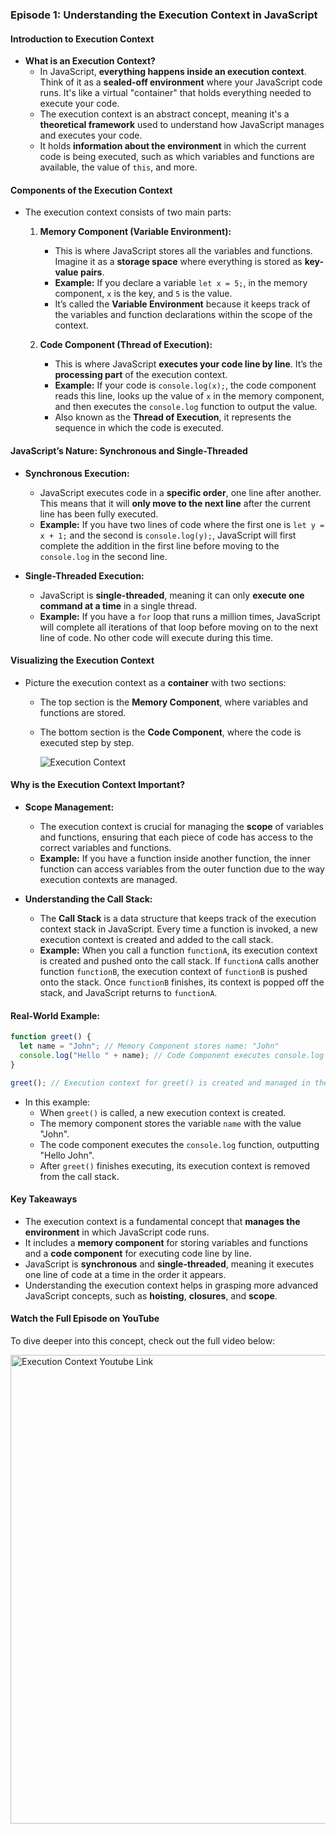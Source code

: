 ### Episode 1: Understanding the Execution Context in JavaScript

#### **Introduction to Execution Context**

- **What is an Execution Context?**
  - In JavaScript, **everything happens inside an execution context**. Think of it as a **sealed-off environment** where your JavaScript code runs. It's like a virtual "container" that holds everything needed to execute your code.
  - The execution context is an abstract concept, meaning it's a **theoretical framework** used to understand how JavaScript manages and executes your code.
  - It holds **information about the environment** in which the current code is being executed, such as which variables and functions are available, the value of `this`, and more.

#### **Components of the Execution Context**

- The execution context consists of two main parts:
  1. **Memory Component (Variable Environment):**
     - This is where JavaScript stores all the variables and functions. Imagine it as a **storage space** where everything is stored as **key-value pairs**.
     - **Example:** If you declare a variable `let x = 5;`, in the memory component, `x` is the key, and `5` is the value.
     - It’s called the **Variable Environment** because it keeps track of the variables and function declarations within the scope of the context.

  2. **Code Component (Thread of Execution):**
     - This is where JavaScript **executes your code line by line**. It’s the **processing part** of the execution context.
     - **Example:** If your code is `console.log(x);`, the code component reads this line, looks up the value of `x` in the memory component, and then executes the `console.log` function to output the value.
     - Also known as the **Thread of Execution**, it represents the sequence in which the code is executed.

#### **JavaScript’s Nature: Synchronous and Single-Threaded**

- **Synchronous Execution:**
  - JavaScript executes code in a **specific order**, one line after another. This means that it will **only move to the next line** after the current line has been fully executed.
  - **Example:** If you have two lines of code where the first one is `let y = x + 1;` and the second is `console.log(y);`, JavaScript will first complete the addition in the first line before moving to the `console.log` in the second line.

- **Single-Threaded Execution:**
  - JavaScript is **single-threaded**, meaning it can only **execute one command at a time** in a single thread.
  - **Example:** If you have a `for` loop that runs a million times, JavaScript will complete all iterations of that loop before moving on to the next line of code. No other code will execute during this time.

#### **Visualizing the Execution Context**

- Picture the execution context as a **container** with two sections:
  - The top section is the **Memory Component**, where variables and functions are stored.
  - The bottom section is the **Code Component**, where the code is executed step by step.

    ![Execution Context](/assets/execution-context.jpg "Execution Context")

#### **Why is the Execution Context Important?**

- **Scope Management:**
  - The execution context is crucial for managing the **scope** of variables and functions, ensuring that each piece of code has access to the correct variables and functions.
  - **Example:** If you have a function inside another function, the inner function can access variables from the outer function due to the way execution contexts are managed.

- **Understanding the Call Stack:**
  - The **Call Stack** is a data structure that keeps track of the execution context stack in JavaScript. Every time a function is invoked, a new execution context is created and added to the call stack.
  - **Example:** When you call a function `functionA`, its execution context is created and pushed onto the call stack. If `functionA` calls another function `functionB`, the execution context of `functionB` is pushed onto the stack. Once `functionB` finishes, its context is popped off the stack, and JavaScript returns to `functionA`.

#### **Real-World Example:**

```javascript
function greet() {
  let name = "John"; // Memory Component stores name: "John"
  console.log("Hello " + name); // Code Component executes console.log with name value
}

greet(); // Execution context for greet() is created and managed in the Call Stack
```

- In this example:
  - When `greet()` is called, a new execution context is created.
  - The memory component stores the variable `name` with the value "John".
  - The code component executes the `console.log` function, outputting "Hello John".
  - After `greet()` finishes executing, its execution context is removed from the call stack.

#### **Key Takeaways**

- The execution context is a fundamental concept that **manages the environment** in which JavaScript code runs.
- It includes a **memory component** for storing variables and functions and a **code component** for executing code line by line.
- JavaScript is **synchronous** and **single-threaded**, meaning it executes one line of code at a time in the order it appears.
- Understanding the execution context helps in grasping more advanced JavaScript concepts, such as **hoisting**, **closures**, and **scope**.

#### **Watch the Full Episode on YouTube**

To dive deeper into this concept, check out the full video below:

<a href="https://www.youtube.com/watch?v=ZvbzSrg0afE&list=PLlasXeu85E9cQ32gLCvAvr9vNaUccPVNP" target="_blank"><img src="https://img.youtube.com/vi/ZvbzSrg0afE/0.jpg" width="750" alt="Execution Context Youtube Link"/></a>